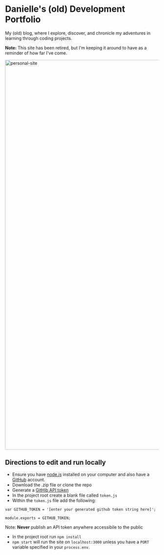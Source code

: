 # Danielle's (old) Development Portfolio

My (old) blog, where I explore, discover, and chronicle my adventures in learning through coding projects.

**Note:** This site has been retired, but I'm keeping it around to have as a reminder of how far I've come.

<img width="1271" alt="personal-site" src="https://user-images.githubusercontent.com/12616554/114314257-cb41b480-9aae-11eb-8909-361b7bd140f7.png">

## Directions to edit and run locally
- Ensure you have [node.js](https://nodejs.org/en/) installed on your computer and also have a [GitHub](https://github.com/) account.
- Download the .zip file or clone the repo
- Generate a [GitHib API token](https://github.com/settings/tokens/new)
- In the project root create a blank file called `token.js`
-  Within the `token.js` file add the following:
  ```
  var GITHUB_TOKEN = '[enter your generated github token string here]';

  module.exports = GITHUB_TOKEN;
  ```

  Note: **Never** publish an API token anywhere accessibile to the public
- In the project root run `npm install`
- `npm start` will run the site on `localhost:3000` unless you have a `PORT` variable specified in your `process.env`.
